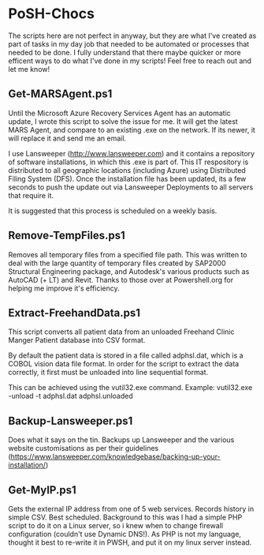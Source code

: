 # PoSH-Chocs

The scripts here are not perfect in anyway, but they are what I've created as part of tasks in my day job that needed to be automated or processes that needed to be done. I fully understand that there maybe quicker or more efficent ways to do what I've done in my scripts! Feel free to reach out and let me know!

## Get-MARSAgent.ps1

Until the Microsoft Azure Recovery Services Agent has an automatic update, I wrote this script to solve the issue for me. It will get the latest MARS Agent, and compare to an existing .exe on the network. If its newer, it will replace it and send me an email. 

I use Lansweeper (http://www.lansweeper.com) and it contains a repository of software installations, in which this .exe is part of. This IT respository is distributed to all geographic locations (including Azure) using Distributed Filing System (DFS). Once the installation file has been updated, its a few seconds to push the update out via Lansweeper Deployments to all servers that require it.

It is suggested that this process is scheduled on a weekly basis.

## Remove-TempFiles.ps1

Removes all temporary files from a specified file path. This was written to deal with the large quantity of temporary files created by SAP2000 Structural Engineering package, and Autodesk's various products such as AutoCAD (+ LT) and Revit.
Thanks to those over at Powershell.org for helping me improve it's efficiency.

## Extract-FreehandData.ps1

This script converts all patient data from an unloaded Freehand Clinic Manger Patient database into CSV format.

By default the patient data is stored in a file called adphsl.dat, which is a COBOL vision data file format.
In order for the script to extract the data correctly, it first must be unloaded into line sequential format.

This can be achieved using the vutil32.exe command. Example: 
    vutil32.exe -unload -t adphsl.dat adphsl.unloaded

## Backup-Lansweeper.ps1

Does what it says on the tin. Backups up Lansweeper and the various website customisations as per their guidelines (https://www.lansweeper.com/knowledgebase/backing-up-your-installation/)

## Get-MyIP.ps1

Gets the external IP address from one of 5 web services. Records history in simple CSV. Best scheduled. Background to this was I had a simple PHP script to do it on a Linux server, so i knew when to change firewall configuration (couldn't use Dynamic DNS!).
As PHP is not my language, thought it best to re-write it in PWSH, and put it on my linux server instead.
